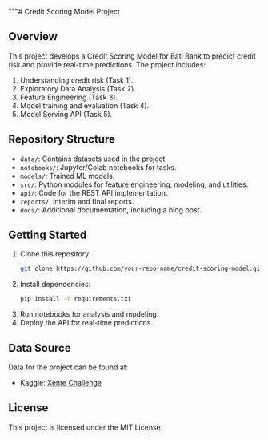 """# Credit Scoring Model Project

## Overview
This project develops a Credit Scoring Model for Bati Bank to predict credit risk and provide real-time predictions. The project includes:

1. Understanding credit risk (Task 1).
2. Exploratory Data Analysis (Task 2).
3. Feature Engineering (Task 3).
4. Model training and evaluation (Task 4).
5. Model Serving API (Task 5).

## Repository Structure
- `data/`: Contains datasets used in the project.
- `notebooks/`: Jupyter/Colab notebooks for tasks.
- `models/`: Trained ML models.
- `src/`: Python modules for feature engineering, modeling, and utilities.
- `api/`: Code for the REST API implementation.
- `reports/`: Interim and final reports.
- `docs/`: Additional documentation, including a blog post.

## Getting Started
1. Clone this repository:
    ```bash
    git clone https://github.com/your-repo-name/credit-scoring-model.git
    ```
2. Install dependencies:
    ```bash
    pip install -r requirements.txt
    ```
3. Run notebooks for analysis and modeling.
4. Deploy the API for real-time predictions.

## Data Source
Data for the project can be found at:
- Kaggle: [Xente Challenge](https://www.kaggle.com/datasets/xente/xente-credit-scoring-dataset)

## License
This project is licensed under the MIT License.
